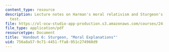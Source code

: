 ```yaml
---
content_type: resource
description: Lecture notes on Harman's moral relativism and Sturgeon's counterfactual
  test.
file: https://ol-ocw-studio-app-production.s3.amazonaws.com/courses/24-231-ethics-fall-2009/756a8a579c714451ffa8951c274960d9_MIT24_231F09_lec07.pdf
file_type: application/pdf
resourcetype: Document
title: 'Handout 6: Sturgeon, "Moral Explanations"'
uid: 756a8a57-9c71-4451-ffa8-951c274960d9
---
```

